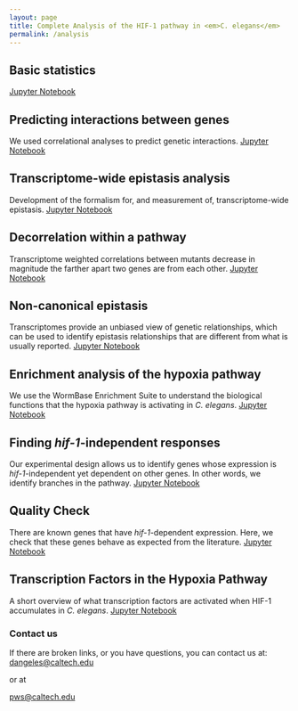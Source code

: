 ```yaml
---
layout: page
title: Complete Analysis of the HIF-1 pathway in <em>C. elegans</em>
permalink: /analysis
---
```


## Basic statistics
<a href="{{ site.baseurl }}/analysis_notebooks/1_basic_stats.html"> Jupyter Notebook</a>

## Predicting interactions between genes
We used correlational analyses to predict genetic interactions.
<a href="{{ site.baseurl }}/analysis_notebooks/2_predicting_interactions.html"> Jupyter Notebook</a>

## Transcriptome-wide epistasis analysis
Development of the formalism for, and measurement of, transcriptome-wide epistasis.
<a href="{{ site.baseurl }}/analysis_notebooks/6_epistasis.html"> Jupyter Notebook</a>

## Decorrelation within a pathway
Transcriptome weighted correlations between mutants decrease in magnitude the
farther apart two genes are from each other.
<a href="{{ site.baseurl }}/analysis_notebooks/10_decorrelation.html"> Jupyter Notebook</a>

## Non-canonical epistasis
Transcriptomes provide an unbiased view of genetic relationships, which can be used
to identify epistasis relationships that are different from what is usually reported.
<a href="{{ site.baseurl }}/analysis_notebooks/7_hifoh.html"> Jupyter Notebook</a>

## Enrichment analysis of the hypoxia pathway
We use the WormBase Enrichment Suite to understand the biological functions that
the hypoxia pathway is activating in *C. elegans*.
<a href="{{ site.baseurl }}/analysis_notebooks/3_ea_of_hypoxia_data.html"> Jupyter Notebook</a>

## Finding *hif-1*-independent responses
Our experimental design allows us to identify genes whose expression is
*hif-1*-independent yet dependent on other genes. In other words, we identify
branches in the pathway.
<a href="{{ site.baseurl }}/analysis_notebooks/4_understanding_transcriptomes.html"> Jupyter Notebook</a>

## Quality Check
There are known genes that have *hif-1*-dependent expression. Here, we check that
these genes behave as expected from the literature.
<a href="{{ site.baseurl }}/analysis_notebooks/5_quality_check.html"> Jupyter Notebook</a>

## Transcription Factors in the Hypoxia Pathway
A short overview of what transcription factors are activated when HIF-1 accumulates
in *C. elegans*.
<a href="{{ site.baseurl }}/analysis_notebooks/9_tfs.html"> Jupyter Notebook</a>


### Contact us
If there are broken links, or you have questions, you can contact us at:
[dangeles@caltech.edu](mailto:dangeles@caltech.edu)

or at

[pws@caltech.edu](mailto:pws@caltech.edu)
